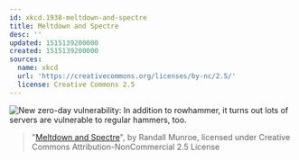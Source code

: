 ```yaml
---
id: xkcd.1938-meltdown-and-spectre
title: Meltdown and Spectre
desc: ''
updated: 1515139200000
created: 1515139200000
sources:
  name: xkcd
  url: 'https://creativecommons.org/licenses/by-nc/2.5/'
  license: Creative Commons 2.5
---
```

![New zero-day vulnerability: In addition to rowhammer, it turns out lots of servers are vulnerable to regular hammers, too.](https://imgs.xkcd.com/comics/meltdown_and_spectre.png)
> "[Meltdown and Spectre](https://xkcd.com/1938/)", by Randall Munroe, licensed under Creative Commons Attribution-NonCommercial 2.5 License
